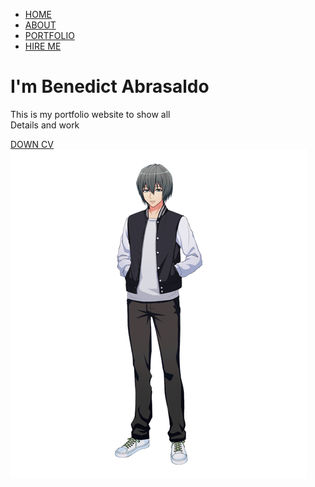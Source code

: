 <!DOCTYPE html>
<html lang="en">
<head>
    <meta charset="UTF-8">
    <meta http-equiv="X-UA-Compatible" content="IE=edge">
    <meta name="viewport" content="width=device-width, initial-scale=1.0">
    <title>Benedict Abrasaldo</title>
    <link rel="stylesheet" href="style.css">
</head>
<body>
    <div class="hero">
        <nav>
           <ul>
            <li><a href="#">HOME</a></li>
            <li><a href="#">ABOUT</a></li>
            <li><a href="#">PORTFOLIO</a></li>
            <li><a href="#">HIRE ME</a></li>
           </ul>
        </nav>
        <div class="detel">
            <h1>I'm Benedict <span>Abrasaldo</span></h1>
            <p>This is my portfolio website to show all 
                <br>Details and work
            </p>
            <a href="#">DOWN CV</a>
        </div>
        <div class="images">
            <img src="images/boy.png" class="boy">
        </div>
    </div>
</body>
</html>
